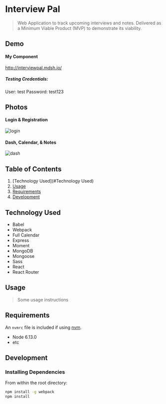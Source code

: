 # Interview Pal

> Web Application to track upcoming interviews and notes. Delivered as a Minimum Viable Product (MVP) to demonstrate its viability.

## Demo
#### My Component
http://interviewpal.mdsh.io/

##### Testing Credentials:
User: test
Password: test123

## Photos
#### Login & Registration
![login](../assets/login.gif?raw=true)
#### Dash, Calendar, & Notes
![dash](../assets/dash.gif?raw=true)

## Table of Contents

1. [Technology Used](#Technology Used)
1. [Usage](#Usage)
1. [Requirements](#requirements)
1. [Development](#development)

## Technology Used

- Babel
- Webpack
- Full Calendar
- Express
- Moment
- MongoDB
- Mongoose
- Sass
- React
- React Router

## Usage

> Some usage instructions

## Requirements

An `nvmrc` file is included if using [nvm](https://github.com/creationix/nvm).

- Node 6.13.0
- etc

## Development

### Installing Dependencies

From within the root directory:

```sh
npm install -g webpack
npm install
```
